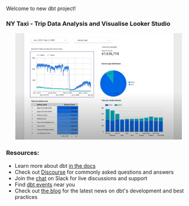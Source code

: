 Welcome to new dbt project! 

### NY Taxi - Trip Data Analysis and Visualise Looker Studio



<p align="center">
  <a href="">
    <img height="290" src="images/taxi_data_looker.png">
  </a>
</p>

### Resources:
- Learn more about dbt [in the docs](https://docs.getdbt.com/docs/introduction)
- Check out [Discourse](https://discourse.getdbt.com/) for commonly asked questions and answers
- Join the [chat](https://community.getdbt.com/) on Slack for live discussions and support
- Find [dbt events](https://events.getdbt.com) near you
- Check out [the blog](https://blog.getdbt.com/) for the latest news on dbt's development and best practices

